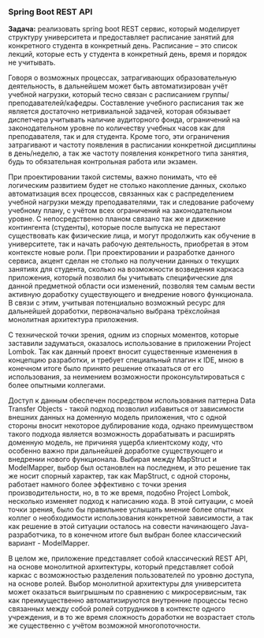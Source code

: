 ### Spring Boot REST API

**Задача:** реализовать spring boot REST сервис, который моделирует структуру университета и
предоставляет расписание занятий для конкретного студента в конкретный день.
Расписание – это список лекций, которые есть у студента в конкретный день, время и
порядок не учитывать.

Говоря о возможных процессах, затрагивающих образовательную деятельность, в дальнейшем может быть автоматизирован учёт учебной
нагрузки, который тесно связан с расписанием группы/преподавателей/кафедры. Составление учебного расписания так же является
достаточно нетривиальной задачей, которая обязывает диспетчера учитывать наличие аудиторного фонда, ограничений на законодательном
уровне по количеству учебных часов как для преподавателя, так и для студента. Кроме того, эти ограничения затрагивают и частоту
появления в расписании конкретной дисциплины в день/неделю, а так же частоту появления конкретного типа занятия, будь то 
обязательная контрольная работа или экзамен.  

При проектировании такой системы, важно понимать, что её логическим развитием будет не столько накопление данных, 
сколько автоматизация всех процессов, связанных как с распределением учебной нагрузки между преподавателями, 
так и следование рабочему учебному плану, с учётом всех ограничений на законодательном уровне. С непосредственно
планом связано так же и движение контингента (студенты), которые после выпуска не перестают существовать как физические лица,
и могут продолжить как обучение в университете, так и начать рабочую деятельность, приобретая в этом контексте новые роли.
При проектировании и разработке данного сервиса, акцент сделан не столько на получении данных о текущих занятиях для студента,
сколько на возможности возведения каркаса приложения, который позволил бы учитывать специфические для данной предметной области
оси изменений, позволяя тем самым вести активную доработку существующего и внедрение нового функционала. 
В связи с этим, учитывая потенциально возможный ресурс для дальнейшей доработки, первоначально выбрана трёхслойная монолитная архитектура приложения.  

С технической точки зрения, одним из спорных моментов, которые заставили задуматься, оказалось использование в приложении Project Lombok. Так как данный 
проект вносит существенные изменения в концепцию разработки, и требует специальный плагин к IDE, мною в конечном итоге было принято 
решение отказаться от его использования, за неимением возможности проконсультироваться с более опытными коллегами.  

Доступ к данным обеспечен посредством использования паттерна Data Transfer Objects - такой подход позволил избавиться от 
зависимости внешних данных на доменную модель приложения, что с одной стороны вносит некоторое дублирование кода, однако 
преимуществом такого подхода является возможность дорабатывать и расширять доменную модель, не причиняя ущерба клиентскому коду, 
что особенно важно при дальнейшей доработке существующего и внедрении нового функционала.
Выбирая между MapStruct и ModelMapper, выбор был остановлен на последнем, и это решение так же носит спорный характер, так как
MapStruct, с одной стороны, работает намного более эффективно с точки зрения производительности, но, в то же время, подобно 
Project Lombok, несколько изменяет подход к написанию кода. В этой ситуации, с моей точки зрения, было бы правильнее услышать
мнение более опытных коллег о необходимости использования конкретной зависимости, а так как решение
в этой ситуации осталось на совести начинающего Java-разработчика, то в конечном итоге был выбран более классический вариант - ModelMapper.

В целом же, приложение представляет собой классический REST API, на основе монолитной архитектуры, который представляет собой каркас 
с возможностью разделения пользователей по уровню доступа, на основе ролей. Выбор монолитной архитектуры для университета может оказаться 
выигрышным по сравнению с микросервисным, так как преимущественно автоматизируются внутренние процессы тесно связанных между собой ролей 
сотрудников в контексте одного учреждения, и в то же время сложность доработки не возрастает столь же существенно с учётом возможной многопоточности.
